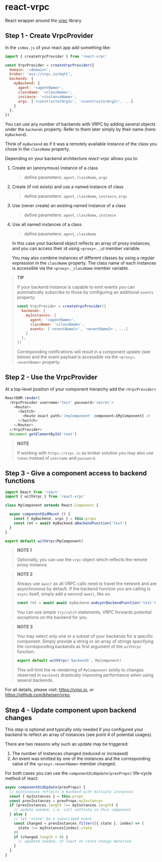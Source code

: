 # react-vrpc
React wrapper around the [vrpc](https://github.com/bheisen/vrpc) library

## Step 1 - Create VrpcProvider

In the `index.js` of your react app add something like:

```javascript
import { createVrpcProvider } from 'react-vrpc'

const VrpcProvider = createVrpcProvider({
  domain: '<domain>',
  broker: 'wss://vrpc.io/mqtt',
  backends: {
    myBackend: {
      agent: '<agentName>',
      className: '<className>',
      instance: '<instanceName>',
      args: ['<constructorArg1>', '<constructorArg2>', ...]
    }
  },
})
```

You can use any number of backends with VRPC by adding several objects under
the `backends` property. Refer to them later simply by their name
(here: `myBackend`).

Think of `myBackend` as if it was a remotely available
instance of the class you chose in the `className` property.

Depending on your backend architecture *react-vrpc* allows you to:

1.  Create an (anonymous) instance of a class

    > define parameters: `agent`, `className`, `args`

2.  Create (if not exists) and use a named instance of class

    > define parameters: `agent`, `className`, `instance`, `args`

3.  Use (never create) an existing named instance of a class

    > define parameters: `agent`, `className`, `instance`

4.  Use all named instances of a class

    > define parameters: `agent`, `className`

    In this case your backend object reflects an array of proxy instances, and
    you can access their id using `<proxy>._id` member variable.

    You may also combine instances of different classes by using
    a regular expression in the `className` property. The class name of each
    instances is accessible via the `<proxy>._className` member variable.

> **TIP**
>
> If your backend instance is capable to emit events you can automatically
> subscribe to those by configuring an additional `events` property:
>
> ```javascript
> const VrpcProvider = createVrpcProvider({
>   backends: {
>     myInstances: {
>       agent: '<agentName>',
>       className: '<className>',
>       events: ['<eventName1>', '<eventName2>', ...]
>     }
>   },
> })
> ```
> Corresponding notifications will result in a component update (see below) and
> the event payload is accessible via the `<proxy>.<eventName>` property.
>

## Step 2 - Use the VrpcProvider

At a top-level position of your component hierarchy add the `<VrpcProvider>`

```javascript
ReactDOM.render(
  <VrpcProvider username='test' password='secret'>
    <Router>
      <Switch>
        <Route exact path='/myComponent' component={MyComponent} />
      </Switch>
    </Router>
  </VrpcProvider>
  document.getElementById('root')
```

> **NOTE**
>
> If working with `https://vrpc.io` as broker solution you may also
> use `token` instead of `username` and `password`.

## Step 3 - Give a component access to backend functions

```javascript
import React from 'react'
import { withVrpc } from 'react-vrpc'

class MyComponent extends React.Component {

  async componentDidMount () {
    const { myBackend, vrpc } = this.props
    const ret = await myBackend.aBackendFunction('test')
  }
}

export default withVrpc(MyComponent)
```

> **NOTE 1**
>
> Optionally, you can use the `vrpc` object which reflects the remote proxy
> instance.

> **NOTE 2**
>
> Always use `await` as all VRPC calls need to travel the network and are
> asynchronous by default. If the backend function you are calling is
> `async` itself, simply add a second `await`, like so:
>  ```javascript
> const ret = await await myBackend.anAsyncBackendFunction('test')
> ```
> You can use simple `try/catch` statements, VRPC forwards potential exceptions
> on the backend for you.

> **NOTE 3**
>
> You may select only one or a subset of your backends for a specific component.
> Simply provide a string or an array of strings specifying the
> corresponding backends as first argument of the `withVrpc` function.
> ```javascript
> export default withVrpc('backend1', MyComponent)
> ```
> This will limit the re-rendering of `MyComponent` solely to changes observed
> in `backend1` drastically improving performance when using several backends.

For all details, please visit: https://vrpc.io, or
https://github.com/bheisen/vrpc


## Step 4 - Update component upon backend changes

This step is optional and typically only needed if you configured your
backend to reflect an array of instances (see point 4 of potential usages).

There are two reasons why such an update may be triggered:

1.  The number of instances changed (reduced or increased)
2.  An event was emitted by one of the instances and the corresponding
    value of the `<proxy>.<eventName>` member changed.

For both cases you can use the `componentDidUpdate(prevProps)` life-cycle
method of react:

```javascript
async componentDidUpdate(prevProps) {
  // myInstances reflects a backend with multiple instances
  const { myInstances } = this.props
  const prevInstances = prevProps.myInstances
  if (prevInstances.length !== myInstances.length) {
    // update needed, i.e. call setState in this component
  } else {
    // let 'state' be a subscribed event
    const changed = prevInstances.filter(({ state }, index) => (
      state !== myInstances[index].state
    ))
    if (changed.length > 0) {
      // updated needed, at least on state change detected
    }
  }
}
```
